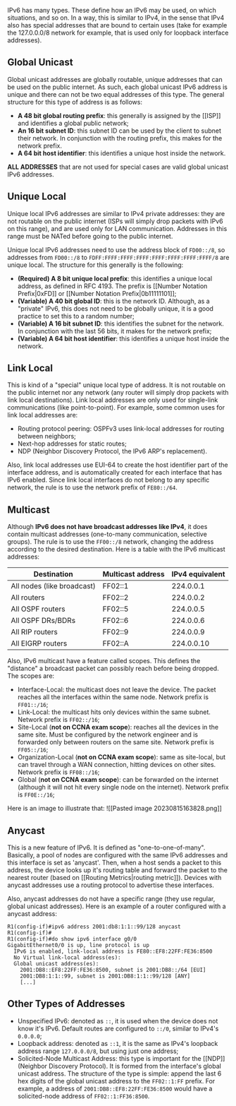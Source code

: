IPv6 has many types. These define how an IPv6 may be used, on which situations, and so on. In a way, this is similar to IPv4, in the sense that IPv4 also has special addresses that are bound to certain uses (take for example the 127.0.0.0/8 network for example, that is used only for loopback interface addresses).

## Global Unicast

Global unicast addresses are globally routable, unique addresses that can be used on the public internet. As such, each global unicast IPv6 address is unique and there can not be two equal addresses of this type. The general structure for this type of address is as follows:

- **A 48 bit global routing prefix**: this generally is assigned by the [[ISP]] and identifies a global public network;
- **An 16 bit subnet ID**: this subnet ID can be used by the client to subnet their network. In conjunction with the routing prefix, this makes for the network prefix.
- **A 64 bit host identifier**: this identifies a unique host inside the network.

**ALL ADDRESSES** that are not used for special cases are valid global unicast IPv6 addresses.

## Unique Local

Unique local IPv6 addresses are similar to IPv4 private addresses: they are not routable on the public internet (ISPs will simply drop packets with IPv6 on this range), and are used only for LAN communication. Addresses in this range must be NATed before going to the public internet.

Unique local IPv6 addresses need to use the address block of `FD00::/8`, so addresses from `FD00::/8` to `FDFF:FFFF:FFFF:FFFF:FFFF:FFFF:FFFF:FFFF/8` are unique local. The structure for this generally is the following:

- **(Required) A 8 bit unique local prefix**: this identifies a unique local address, as defined in RFC 4193. The prefix is [[Number Notation Prefix|0xFD]] or [[Number Notation Prefix|0b11111101]];
- **(Variable) A 40 bit global ID**: this is the network ID. Although, as a "private" IPv6, this does not need to be globally unique, it is a good practice to set this to a random number;
- **(Variable) A 16 bit subnet ID**: this identifies the subnet for the network. In conjunction with the last 56 bits, it makes for the network prefix;
- **(Variable) A 64 bit host identifier**: this identifies a unique host inside the network.

## Link Local

This is kind of a "special" unique local type of address. It is not routable on the public internet nor any network (any router will simply drop packets with link local destinations). Link local addresses are only used for single-link communications (like point-to-point). For example, some common uses for link local addresses are:

- Routing protocol peering: OSPFv3 uses link-local addresses for routing between neighbors;
- Next-hop addresses for static routes;
- NDP (Neighbor Discovery Protocol, the IPv6 ARP's replacement).

Also, link local addresses use EUI-64 to create the host identifier part of the interface address, and is automatically created for each interface that has IPv6 enabled. Since link local interfaces do not belong to any specific network, the rule is to use the network prefix of `FE80::/64`.

## Multicast

Although **IPv6 does not have broadcast addresses like IPv4**, it does contain multicast addresses (one-to-many communication, selective groups). The rule is to use the `FF00::/8` network, changing the address according to the desired destination. Here is a table with the IPv6 multicast addresses:

|         Destination        | Multicast address | IPv4 equivalent |
| -------------------------- |-------------------|-----------------|
| All nodes (like broadcast) | FF02::1           | 224.0.0.1       |
| All routers                | FF02::2           | 224.0.0.2       |
| All OSPF routers           | FF02::5           | 224.0.0.5       |
| All OSPF DRs/BDRs          | FF02::6           | 224.0.0.6       |
| All RIP routers            | FF02::9           | 224.0.0.9       |
| All EIGRP routers          | FF02::A           | 224.0.0.10      |

Also, IPv6 multicast have a feature called scopes. This defines the "distance" a broadcast packet can possibly reach before being dropped. The scopes are:

- Interface-Local: the multicast does not leave the device. The packet reaches all the interfaces within the same node. Network prefix is `FF01::/16`;
- Link-Local: the multicast hits only devices within the same subnet. Network prefix is `FF02::/16`;
- Site-Local (**not on CCNA exam scope**): reaches all the devices in the same site. Must be configured by the network engineer and is forwarded only between routers on the same site. Network prefix is `FF05::/16`;
- Organization-Local (**not on CCNA exam scope**): same as site-local, but can travel through a WAN connection, hitting devices on other sites. Network prefix is `FF08::/16`;
- Global (**not on CCNA exam scope**): can be forwarded on the internet (although it will not hit every single node on the internet). Network prefix is `FF0E::/16`;

Here is an image to illustrate that:
![[Pasted image 20230815163828.png]]

## Anycast

This is a new feature of IPv6.  It is defined as "one-to-one-of-many". Basically, a pool of nodes are configured with the same IPv6 addresses and this interface is set as 'anycast'. Then, when a host sends a packet to this address, the device looks up it's routing table and forward the packet to the nearest router (based on [[Routing Metrics|routing metric]]). Devices with anycast addresses use a routing protocol to advertise these interfaces.

Also,  anycast addresses do not have a specific range (they use regular, global unicast addresses). Here is an example of a router configured with a anycast address:

``` IOS
R1(config-if)#ipv6 address 2001:db8:1:1::99/128 anycast
R1(config-if)#
R1(config-if)#do show ipv6 interface g0/0
GigabitEthernet0/0 is up, line protocol is up
  IPv6 is enabled, link-local address is FE80::EF8:22FF:FE36:8500
  No Virtual link-local address(es):
  Global unicast address(es):
    2001:DB8::EF8:22FF:FE36:8500, subnet is 2001:DB8::/64 [EUI]
    2001:DB8:1:1::99, subnet is 2001:DB8:1:1::99/128 [ANY]
    [...]
```

## Other Types of Addresses

- Unspecified IPv6: denoted as `::`, it is used when the device does not know it's IPv6. Default routes are configured to `::/0`, similar to IPv4's `0.0.0.0`;
- Loopback address: denoted as `::1`, it is the same as IPv4's loopback address range `127.0.0.0/8`, but using just one address;
- Solicited-Node Multicast Address: this type is important for the [[NDP]] (Neighbor Discovery Protocol). It is formed from the interface's global unicast address. The structure of the type is simple: append the last 6 hex digits of the global unicast address to the `FF02::1:FF` prefix. For example, a address of `2001:DB8::EF8:22FF:FE36:8500` would have a solicited-node address of `FF02::1:FF36:8500`.